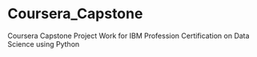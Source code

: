 # Coursera_Capstone
Coursera Capstone Project Work for IBM Profession Certification on Data Science using Python
